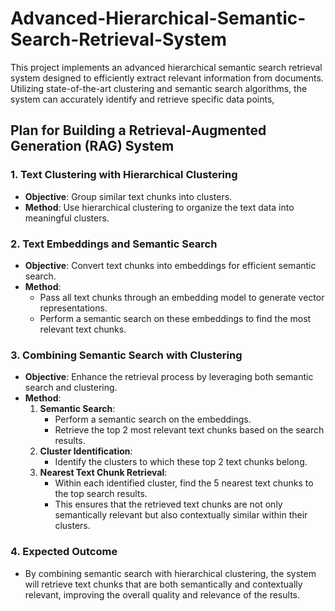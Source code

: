 # Advanced-Hierarchical-Semantic-Search-Retrieval-System
This project implements an advanced hierarchical semantic search retrieval system designed to efficiently extract relevant information from documents. Utilizing state-of-the-art clustering and semantic search algorithms, the system can accurately identify and retrieve specific data points,



## Plan for Building a Retrieval-Augmented Generation (RAG) System

### 1. Text Clustering with Hierarchical Clustering
- **Objective**: Group similar text chunks into clusters.
- **Method**: Use hierarchical clustering to organize the text data into meaningful clusters.

### 2. Text Embeddings and Semantic Search
- **Objective**: Convert text chunks into embeddings for efficient semantic search.
- **Method**:
  - Pass all text chunks through an embedding model to generate vector representations.
  - Perform a semantic search on these embeddings to find the most relevant text chunks.

### 3. Combining Semantic Search with Clustering
- **Objective**: Enhance the retrieval process by leveraging both semantic search and clustering.
- **Method**:
  1. **Semantic Search**:
     - Perform a semantic search on the embeddings.
     - Retrieve the top 2 most relevant text chunks based on the search results.
  2. **Cluster Identification**:
     - Identify the clusters to which these top 2 text chunks belong.
  3. **Nearest Text Chunk Retrieval**:
     - Within each identified cluster, find the 5 nearest text chunks to the top search results.
     - This ensures that the retrieved text chunks are not only semantically relevant but also contextually similar within their clusters.

### 4. Expected Outcome
- By combining semantic search with hierarchical clustering, the system will retrieve text chunks that are both semantically and contextually relevant, improving the overall quality and relevance of the results.
